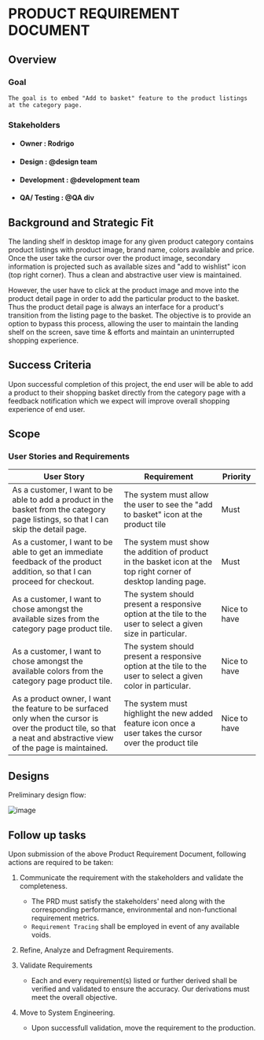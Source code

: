 # PRODUCT REQUIREMENT DOCUMENT

## Overview

### Goal

` The goal is to embed "Add to basket" feature to the product listings at the category page. `

### Stakeholders

 - #### Owner       : Rodrigo
 - #### Design      : @design team
 - #### Development : @development team
 - #### QA/ Testing : @QA div


## Background and Strategic Fit

The landing shelf in desktop image for any given product category contains product listings with product image, brand name, colors available and price. Once the user take the 
cursor over the product image, secondary information is projected such as available sizes and "add to wishlist" icon (top right corner). Thus a clean and abstractive user view
is maintained. 

However, the user have to click at the product image and move into the product detail page in order to add the particular product to the basket. Thus the product detail page is
always an interface for a product's transition from the listing page to the basket. The objective is to provide an option to bypass this process, allowing the user to maintain
the landing shelf on the screen, save time & efforts and maintain an uninterrupted shopping experience. 

## Success Criteria

Upon successful completion of this project, the end user will be able to add a product to their shopping basket directly from the category page with a feedback notification which we expect will improve overall shopping experience of end user.

## Scope

### User Stories and Requirements

**User Story** | **Requirement** | **Priority**
-----------|-------------|---------
As a customer, I want to be able to add a product in the basket from the category page listings, so that I can skip the detail page. | The system must allow the user to see the "add to basket" icon at the product tile | Must 
As a customer, I want to be able to get an immediate feedback of the product addition, so that I can proceed for checkout. | The system must show the addition of product in the basket icon at the top right corner of desktop landing page. | Must
As a customer, I want to chose amongst the available sizes from the category page product tile. | The system should present a responsive option at the tile to the user to select a given size in particular. | Nice to have
As a customer, I want to chose amongst the available colors from the category page product tile. | The system should present a responsive option at the tile to the user to select a given color in particular. | Nice to have
As a product owner, I want the feature to be surfaced only when the cursor is over the product tile, so that a neat and abstractive view of the page is maintained. | The system must highlight the new added feature icon once a user takes the cursor over the product tile | Nice to have



## Designs

Preliminary design flow:

![image](https://github.com/katsumoto2584/about-you/blob/main/ux-wireframe.png)


## Follow up tasks

Upon submission of the above Product Requirement Document, following actions are required to be taken:

 1. Communicate the requirement with the stakeholders and validate the completeness.
    - The PRD must satisfy the stakeholders' need along with the corresponding performance, environmental and non-functional requirement metrics. 
    - `Requirement Tracing` shall be employed in event of any available voids.
 
 2. Refine, Analyze and Defragment Requirements.
 3. Validate Requirements
    - Each and every requirement(s) listed or further derived shall be verified and validated to ensure the accuracy. Our derivations must meet the overall objective.

4. Move to System Engineering.
   - Upon successfull validation, move the requirement to the production. 
